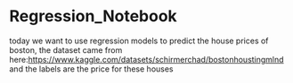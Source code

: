 # Regression_Notebook
today we want to use regression models to predict the house prices of boston, the dataset came from here:https://www.kaggle.com/datasets/schirmerchad/bostonhoustingmlnd and the labels are the price for these houses
